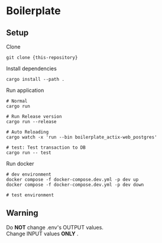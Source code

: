 # Boilerplate

## Setup

Clone

```shell
git clone {this-repository}
```

Install dependencies

```shell
cargo install --path .
```

Run application

```shell
# Normal
cargo run

# Run Release version
cargo run --release

# Auto Reloading
cargo watch -x 'run --bin boilerplate_actix-web_postgres'

# test: Test transaction to DB
cargo run -- test
```

Run docker

```shell
# dev environment
docker compose -f docker-compose.dev.yml -p dev up
docker compose -f docker-compose.dev.yml -p dev down

# test environment
```

## Warning

Do **NOT** change .env's OUTPUT values.  
Change INPUT values **ONLY** .
